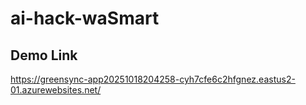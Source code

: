# ai-hack-waSmart


## Demo Link
https://greensync-app20251018204258-cyh7cfe6c2hfgnez.eastus2-01.azurewebsites.net/
